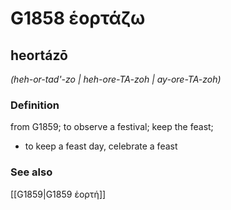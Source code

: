 # G1858 ἑορτάζω

## heortázō

_(heh-or-tad'-zo | heh-ore-TA-zoh | ay-ore-TA-zoh)_

### Definition

from G1859; to observe a festival; keep the feast; 

- to keep a feast day, celebrate a feast

### See also

[[G1859|G1859 ἑορτή]]
